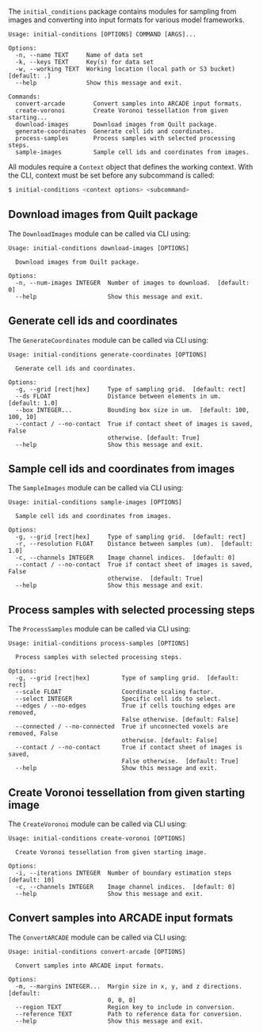 The `initial_conditions` package contains modules for sampling from images and converting into input formats for various model frameworks.

```
Usage: initial-conditions [OPTIONS] COMMAND [ARGS]...

Options:
  -n, --name TEXT     Name of data set
  -k, --keys TEXT     Key(s) for data set
  -w, --working TEXT  Working location (local path or S3 bucket)  [default: .]
  --help              Show this message and exit.

Commands:
  convert-arcade        Convert samples into ARCADE input formats.
  create-voronoi        Create Voronoi tessellation from given starting...
  download-images       Download images from Quilt package.
  generate-coordinates  Generate cell ids and coordinates.
  process-samples       Process samples with selected processing steps.
  sample-images         Sample cell ids and coordinates from images.
```

All modules require a `Context` object that defines the working context.
With the CLI, context must be set before any subcommand is called:

```bash
$ initial-conditions <context options> <subcommand>
```

## Download images from Quilt package

The `DownloadImages` module can be called via CLI using:

```
Usage: initial-conditions download-images [OPTIONS]

  Download images from Quilt package.

Options:
  -n, --num-images INTEGER  Number of images to download.  [default: 0]
  --help                    Show this message and exit.
```

## Generate cell ids and coordinates

The `GenerateCoordinates` module can be called via CLI using:

```
Usage: initial-conditions generate-coordinates [OPTIONS]

  Generate cell ids and coordinates.

Options:
  -g, --grid [rect|hex]     Type of sampling grid.  [default: rect]
  --ds FLOAT                Distance between elements in um.  [default: 1.0]
  --box INTEGER...          Bounding box size in um.  [default: 100, 100, 10]
  --contact / --no-contact  True if contact sheet of images is saved, False
                            otherwise. [default: True]
  --help                    Show this message and exit.
```

## Sample cell ids and coordinates from images

The `SampleImages` module can be called via CLI using:

```
Usage: initial-conditions sample-images [OPTIONS]

  Sample cell ids and coordinates from images.

Options:
  -g, --grid [rect|hex]     Type of sampling grid.  [default: rect]
  -r, --resolution FLOAT    Distance between samples (um).  [default: 1.0]
  -c, --channels INTEGER    Image channel indices.  [default: 0]
  --contact / --no-contact  True if contact sheet of images is saved, False
                            otherwise.  [default: True]
  --help                    Show this message and exit.
```

## Process samples with selected processing steps

The `ProcessSamples` module can be called via CLI using:

```
Usage: initial-conditions process-samples [OPTIONS]

  Process samples with selected processing steps.

Options:
  -g, --grid [rect|hex]         Type of sampling grid.  [default: rect]
  --scale FLOAT                 Coordinate scaling factor.
  --select INTEGER              Specific cell ids to select.
  --edges / --no-edges          True if cells touching edges are removed,
                                False otherwise. [default: False]
  --connected / --no-connected  True if unconnected voxels are removed, False
                                otherwise. [default: False]
  --contact / --no-contact      True if contact sheet of images is saved,
                                False otherwise.  [default: True]
  --help                        Show this message and exit.
```

## Create Voronoi tessellation from given starting image

The `CreateVoronoi` module can be called via CLI using:

```
Usage: initial-conditions create-voronoi [OPTIONS]

  Create Voronoi tessellation from given starting image.

Options:
  -i, --iterations INTEGER  Number of boundary estimation steps  [default: 10]
  -c, --channels INTEGER    Image channel indices.  [default: 0]
  --help                    Show this message and exit.
```

## Convert samples into ARCADE input formats

The `ConvertARCADE` module can be called via CLI using:

```
Usage: initial-conditions convert-arcade [OPTIONS]

  Convert samples into ARCADE input formats.

Options:
  -m, --margins INTEGER...  Margin size in x, y, and z directions.  [default:
                            0, 0, 0]
  --region TEXT             Region key to include in conversion.
  --reference TEXT          Path to reference data for conversion.
  --help                    Show this message and exit.
```
